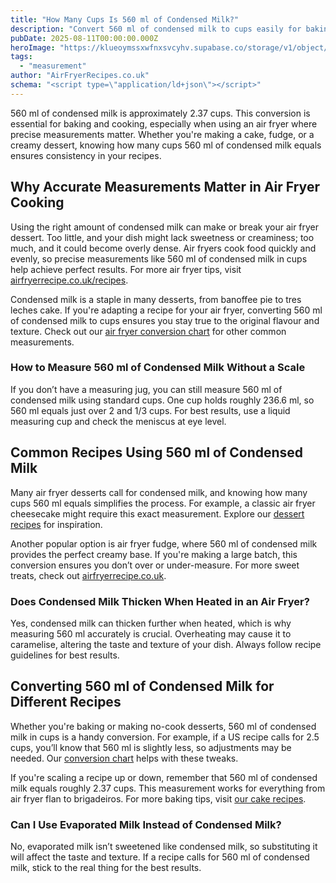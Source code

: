 ```yaml
---
title: "How Many Cups Is 560 ml of Condensed Milk?"
description: "Convert 560 ml of condensed milk to cups easily for baking and air fryer recipes. Get precise measurements for perfect results every time."
pubDate: 2025-08-11T00:00:00.000Z
heroImage: "https://klueoymssxwfnxsvcyhv.supabase.co/storage/v1/object/public/md/how-many-cups-is-560-ml-of-condensed-milk-15b82ef6.webp"
tags:
  - "measurement"
author: "AirFryerRecipes.co.uk"
schema: "<script type=\"application/ld+json\"></script>"
---
```


<p>560 ml of condensed milk is approximately 2.37 cups. This conversion is essential for baking and cooking, especially when using an air fryer where precise measurements matter. Whether you're making a cake, fudge, or a creamy dessert, knowing how many cups 560 ml of condensed milk equals ensures consistency in your recipes.</p>  

<h2>Why Accurate Measurements Matter in Air Fryer Cooking</h2>  
<p>Using the right amount of condensed milk can make or break your air fryer dessert. Too little, and your dish might lack sweetness or creaminess; too much, and it could become overly dense. Air fryers cook food quickly and evenly, so precise measurements like 560 ml of condensed milk in cups help achieve perfect results. For more air fryer tips, visit <a href=https://www.airfryerrecipe.co.uk/recipes>airfryerrecipe.co.uk/recipes</a>.</p>  

<p>Condensed milk is a staple in many desserts, from banoffee pie to tres leches cake. If you're adapting a recipe for your air fryer, converting 560 ml of condensed milk to cups ensures you stay true to the original flavour and texture. Check out our <a href=https://www.airfryerrecipe.co.uk/air-fryer-conversion-chart>air fryer conversion chart</a> for other common measurements.</p>  

<h3>How to Measure 560 ml of Condensed Milk Without a Scale</h3>  
<p>If you don’t have a measuring jug, you can still measure 560 ml of condensed milk using standard cups. One cup holds roughly 236.6 ml, so 560 ml equals just over 2 and 1/3 cups. For best results, use a liquid measuring cup and check the meniscus at eye level.</p>  

<h2>Common Recipes Using 560 ml of Condensed Milk</h2>  
<p>Many air fryer desserts call for condensed milk, and knowing how many cups 560 ml equals simplifies the process. For example, a classic air fryer cheesecake might require this exact measurement. Explore our <a href=https://www.airfryerrecipe.co.uk/recipe-category/dessert>dessert recipes</a> for inspiration.</p>  

<p>Another popular option is air fryer fudge, where 560 ml of condensed milk provides the perfect creamy base. If you're making a large batch, this conversion ensures you don’t over or under-measure. For more sweet treats, check out <a href=https://www.airfryerrecipe.co.uk>airfryerrecipe.co.uk</a>.</p>  

<h3>Does Condensed Milk Thicken When Heated in an Air Fryer?</h3>  
<p>Yes, condensed milk can thicken further when heated, which is why measuring 560 ml accurately is crucial. Overheating may cause it to caramelise, altering the taste and texture of your dish. Always follow recipe guidelines for best results.</p>  

<h2>Converting 560 ml of Condensed Milk for Different Recipes</h2>  
<p>Whether you're baking or making no-cook desserts, 560 ml of condensed milk in cups is a handy conversion. For example, if a US recipe calls for 2.5 cups, you’ll know that 560 ml is slightly less, so adjustments may be needed. Our <a href=https://www.airfryerrecipe.co.uk/air-fryer-conversion-chart>conversion chart</a> helps with these tweaks.</p>  

<p>If you're scaling a recipe up or down, remember that 560 ml of condensed milk equals roughly 2.37 cups. This measurement works for everything from air fryer flan to brigadeiros. For more baking tips, visit <a href=https://www.airfryerrecipe.co.uk/recipe-category/cakes>our cake recipes</a>.</p>  

<h3>Can I Use Evaporated Milk Instead of Condensed Milk?</h3>  
<p>No, evaporated milk isn’t sweetened like condensed milk, so substituting it will affect the taste and texture. If a recipe calls for 560 ml of condensed milk, stick to the real thing for the best results.</p>